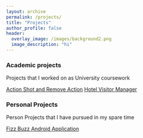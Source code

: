 ```yaml
---
layout: archive
permalink: /projects/
title: "Projects"
author_profile: false
header:
  overlay_image: /images/background2.png
  image_description: "hi"
---
```

### Academic projects
Projects that I worked on as University coursework

[Action Shot and Remove Action](https://lancelancezhang.github.io/MatlabImageEditor/)
[Hotel Visitor Manager](https://lancelancezhang.github.io/HotelVisitorManager/)

### Personal Projects
Person Projects that I have pursued in my spare time

[Fizz Buzz Android Application](https://lancelancezhang.github.io/AndroidFizzBuzz/)
